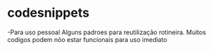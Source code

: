 # codesnippets

-Para uso pessoal
Alguns padroes para reutilização rotineira. Muitos codigos podem nõo estar funcionais para uso imediato

